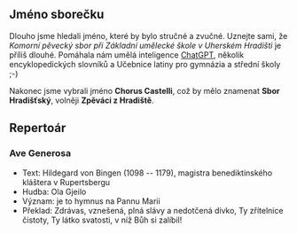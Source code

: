 ## Jméno sborečku

Dlouho jsme hledali jméno, které by bylo stručné a zvučné. 
Uznejte sami, že _Komorní pěvecký sbor při Základní umělecké škole v Uherském Hradišti_ je příliš dlouhé.
Pomáhala nám umělá inteligence [ChatGPT](chat_gpt.md), několik encyklopedických slovníků a Učebnice latiny pro gymnázia a střední školy ;-)

Nakonec jsme vybrali jméno **Chorus Castelli**, což by mělo znamenat **Sbor Hradišťský**, volněji **Zpěváci z Hradiště**.

## Repertoár

### Ave Generosa

* Text: Hildegard von Bingen (1098 -- 1179), magistra benediktinského kláštera v Rupertsbergu
* Hudba: Ola Gjeilo
* Význam: je to hymnus na Pannu Marii
* Překlad: Zdrávas, vznešená, plná slávy a nedotčená dívko, Ty zřítelnice čistoty, Ty látko svatosti, v níž Bůh si zalíbil!

